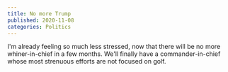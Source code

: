 ```yaml
---
title: No more Trump
published: 2020-11-08
categories: Politics
---
```


I'm already feeling so much less stressed,
now that there will be no more whiner-in-chief in a few months.
We'll finally have a commander-in-chief whose most strenuous efforts are not focused on golf.

